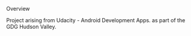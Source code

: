 Overview

Project arising from Udacity - Android Development Apps.
as part of the GDG Hudson Valley.